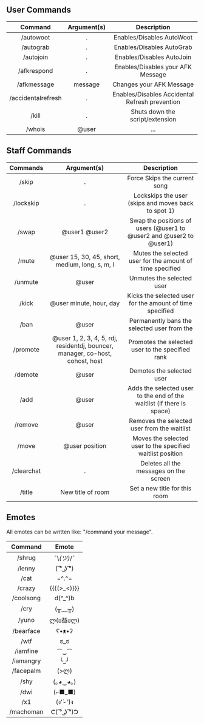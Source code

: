 User Commands
-----
|Command | Argument(s) | Description |
|:------:|:---------:|:--------------------------------------:|
|/autowoot | . | Enables/Disables AutoWoot |
|/autograb | . | Enables/Disables AutoGrab |
|/autojoin | . | Enables/Disables AutoJoin |
|/afkrespond | . | Enables/Disables your AFK Message |
|/afkmessage | message | Changes your AFK Message |
|/accidentalrefresh | . | Enables/Disables Accidental Refresh prevention |
|/kill | . | Shuts down the script/extension |
|/whois | @user | ... |

Staff Commands
-----
|Commands | Argument(s) | Description |
|:------:|:---------:|:--------------------------------------:|
|/skip | . | Force Skips the current song |
|/lockskip | . | Lockskips the user (skips and moves back to spot 1) |
|/swap | @user1 @user2 | Swap the positions of users (@user1 to @user2 and @user2 to @user1) |
|/mute | @user 15, 30, 45, short, medium, long, s, m, l | Mutes the selected user for the amount of time specified |
|/unmute | @user | Unmutes the selected user |
|/kick | @user minute, hour, day | Kicks the selected user for the amount of time specified |
|/ban | @user | Permanently bans the selected user from the  |
|/promote | @user 1, 2, 3, 4, 5, rdj, residentdj, bouncer, manager, co-host, cohost, host | Promotes the selected user to the specified rank |
|/demote | @user | Demotes the selected user |
|/add | @user | Adds the selected user to the end of the waitlist (if there is space) |
|/remove | @user | Removes the selected user from the waitlist |
|/move | @user position | Moves the selected user to the specified waitlist position |
|/clearchat | . | Deletes all the messages on the screen |
|/title | New title of room | Set a new title for this room |

Emotes
-----
All emotes can be written like: "/command your message".

|Command | Emote |
|:------:|:---------:|
|/shrug | ¯\\_(ツ)_/¯ |
|/lenny | ( ͡° ͜ʖ ͡°) |
|/cat | =^.^= |
|/crazy | {{{(>_<)}}} |
|/coolsong | d(^_^)b |
|/cry | (╥﹏╥) |
|/yuno | ლ(ಠ益ಠლ) |
|/bearface | ʕ•ᴥ•ʔ |
|/wtf | ಠ_ಠ |
|/iamfine | ⁀‿⁀ |
|/iamangry | ╰_╯ |
|/facepalm | (>ლ) |
|/shy | (｡◕‿◕｡) |
|/dwi | (⌐■_■) |
|/x1 | (ง'̀-'́)ง |
|/machoman | ᕦ( ͡° ͜ʖ ͡°)ᕤ |